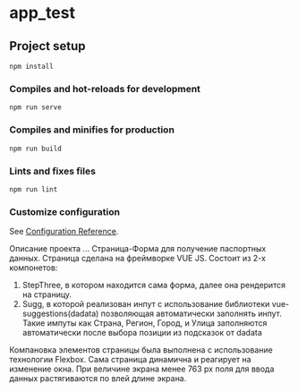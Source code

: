 # app_test

## Project setup
```
npm install
```

### Compiles and hot-reloads for development
```
npm run serve
```

### Compiles and minifies for production
```
npm run build
```

### Lints and fixes files
```
npm run lint
```

### Customize configuration
See [Configuration Reference](https://cli.vuejs.org/config/).

Описание проекта
... Страница-Форма для получение паспортных данных. Страница сделана на фреймворке VUE JS. Состоит из 2-х компонетов:
1. StepThree, в котором находится сама форма, далее она рендерится на страницу.
2. Sugg, в которой реализован инпут с использование библиотеки vue-suggestions(dadata) позволяющая автоматически заполнять инпут. Такие импуты как Страна, Регион, Город, и Улица заполняются автоматически после выбора позиции из подсказок от dadata

Компановка элементов страницы была выполнена с использование технологии Flexbox. Сама страница динамична и реагирует на изменение окна. При величине экрана менее 763 px поля для ввода данных растягиваются по влей длине экрана.  



